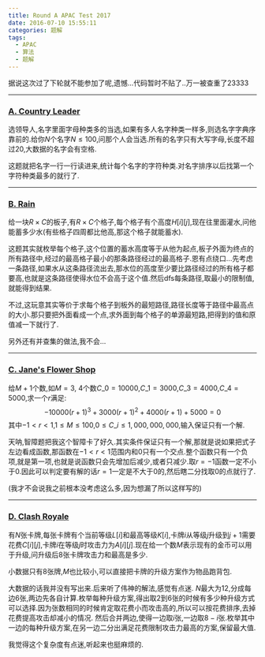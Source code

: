```yaml
---
title: Round A APAC Test 2017
date: 2016-07-10 15:55:11
categories: 题解
tags:
  - APAC
  - 算法
  - 题解
---
```


据说这次过了下轮就不能参加了呢,遗憾...代码暂时不贴了..万一被查重了23333

---

### [A. Country Leader](https://code.google.com/codejam/contest/11274486/dashboard#s=p0)

选领导人,名字里面字母种类多的当选,如果有多人名字种类一样多,则选名字字典序靠前的.给你$N$个名字$N ≤ 100$,问那个人会当选.所有的名字只有大写字母,长度不超过$20$,大数据的名字会有空格.

这题就把名字一行一行读进来,统计每个名字的字符种类.对名字排序以后找第一个字符种类最多的就行了.

---

### [B. Rain](https://code.google.com/codejam/contest/11274486/dashboard#s=p1)

给一块$R × C$的板子,有$R × C$个格子,每个格子有个高度$H[i][j]$,现在往里面灌水,问他能蓄多少水(有些格子四周都比他高,那这个格子就能蓄水).

这题其实就枚举每个格子,这个位置的蓄水高度等于从他为起点,板子外面为终点的所有路径中,经过的最高格子最小的那条路径经过的最高格子.恩有点绕口...先考虑一条路径,如果水从这条路径流出去,那水位的高度至少要比路径经过的所有格子都要高,也就是这条路径使得水位不会高于这个值.然后dfs每条路径,取最小的限制值,就能得到结果.

不过,这玩意其实等价于求每个格子到板外的最短路径,路径长度等于路径中最高点的大小.那只要把外面看成一个点,求外面到每个格子的单源最短路,把得到的值和原值减一下就行了.

另外还有并查集的做法,我不会...
<!-- more -->

---

### [C. Jane's Flower Shop](https://code.google.com/codejam/contest/11274486/dashboard#s=p2)

给$M+1$个数,如$M = 3$, $4$个数$C\_0 = 10000$,$C\_1 = 3000$,$C\_3 = 4000$,$C\_4 = 5000$,求一个$r$满足:
$$-10000(r+1)^3 + 3000(r+1)^2 + 4000(r+1) + 5000 = 0$$
其中$-1 < r < 1$,$1 ≤ M ≤ 100$,$0 ≤ C\_i ≤ 1,000,000,000$,输入保证只有一个解.

天呐,智障题把我这个智障卡了好久.其实条件保证只有一个解,那就是说如果把式子左边看成函数,那函数在$-1 < r < 1$范围内和$0$只有一个交点.整个函数只有一个负项,就是第一项,也就是说函数只会先增加后减少,或者只减少.取$r = -1$函数一定不小于$0$.因此可以判定要有解的话$r=1$一定是不大于$0$的,然后瞎二分找取$0$的点就行了.

(我才不会说我之前根本没考虑这么多,因为想漏了所以这样写的)

---

### [D. Clash Royale](https://code.google.com/codejam/contest/11274486/dashboard#s=p3)

有$N$张卡牌,每张卡牌有个当前等级$L[i]$和最高等级$K[i]$,卡牌$i$从等级$j$升级到$j+1$需要花费$C[i][j]$,卡牌$i$在等级$j$时攻击力为$A[i][j]$.现在给一个数$M$表示现有的金币可以用于升级,问升级后$8$张卡牌攻击力和最高是多少.

小数据只有$8$张牌,$M$也比较小,可以直接把卡牌的升级方案作为物品跑背包.

大数据的话我并没有写出来.后来听了伟神的解法,感觉有点迷.
$N$最大为$12$,分成每边$6$张,两边先各自计算.枚举每种升级方案,得出取$2$到$6$张的时候有多少种升级方式可以选择.因为张数相同的时候肯定取花费小而攻击高的,所以可以按花费排序,去掉花费提高攻击却减小的情况.
然后合并两边,使得一边取$i$张,一边取$8-i$张.枚举其中一边的每种升级方案,在另一边二分出满足花费限制攻击力最高的方案,保留最大值.

我觉得这个复杂度有点迷,听起来也挺麻烦的.